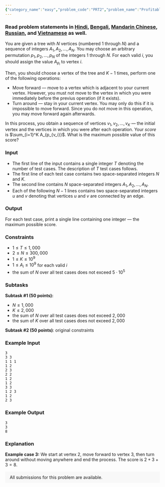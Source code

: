 ```yaml
---
{"category_name":"easy","problem_code":"PRT2","problem_name":"Profitable Paths 2","problemComponents":{"constraints":"","constraintsState":false,"subtasks":"","subtasksState":false,"inputFormat":"","inputFormatState":false,"outputFormat":"","outputFormatState":false,"sampleTestCases":{"0":{"id":1,"input":"3\r\n3 3\r\n1 1 1\r\n1 2\r\n2 3\r\n2 2\r\n1 2\r\n1 2\r\n3 3\r\n1 2 3\r\n1 2\r\n2 3","output":"3\r\n3\r\n8","explanation":"**Example case 3:** We start at vertex $2$, move forward to vertex $3$, then turn around without moving anywhere and end the process. The score is $2 + 3 + 3 = 8$.","isDeleted":false}}},"video_editorial_url":"","languages_supported":{"0":"CPP14","1":"C","2":"JAVA","3":"PYTH 3.6","4":"CPP17","5":"PYTH","6":"PYP3","7":"CS2","8":"ADA","9":"PYPY","10":"TEXT","11":"PAS fpc","12":"NODEJS","13":"RUBY","14":"PHP","15":"GO","16":"HASK","17":"TCL","18":"PERL","19":"SCALA","20":"LUA","21":"kotlin","22":"BASH","23":"JS","24":"LISP sbcl","25":"rust","26":"PAS gpc","27":"BF","28":"CLOJ","29":"R","30":"D","31":"CAML","32":"FORT","33":"ASM","34":"swift","35":"FS","36":"WSPC","37":"LISP clisp","38":"SQL","39":"SCM guile","40":"PERL6","41":"ERL","42":"CLPS","43":"ICK","44":"NICE","45":"PRLG","46":"ICON","47":"COB","48":"SCM chicken","49":"PIKE","50":"SCM qobi","51":"ST","52":"SQLQ","53":"NEM"},"max_timelimit":1,"source_sizelimit":50000,"problem_author":"ahmad_salah","problem_tester":"","date_added":"15-04-2020","tags":{"0":"ahmad_salah","1":"dynamic","2":"easy","3":"greedy","4":"ltime86","5":"rajarshi_basu","6":"trees"},"problem_difficulty_level":"Easy","best_tag":"Dynamic Programming","editorial_url":"","time":{"view_start_date":1595696400,"submit_start_date":1595696400,"visible_start_date":1595696400,"end_date":1735669800},"is_direct_submittable":false,"problemDiscussURL":"https://discuss.codechef.com/search?q=PRT2","is_proctored":false,"visitedContests":{},"layout":"problem"}
---
```

### Read problem statements in [Hindi](https://www.codechef.com/download/translated/LTIME86/hindi/PRT2.pdf), [Bengali](https://www.codechef.com/download/translated/LTIME86/bengali/PRT2.pdf), [Mandarin Chinese](https://www.codechef.com/download/translated/LTIME86/mandarin/PRT2.pdf), [Russian](https://www.codechef.com/download/translated/LTIME86/russian/PRT2.pdf), and [Vietnamese](https://www.codechef.com/download/translated/LTIME86/vietnamese/PRT2.pdf) as well.

You are given a tree with $N$ vertices (numbered $1$ through $N$) and a sequence of integers $A_1, A_2, \ldots, A_N$. You may choose an arbitrary permutation $p_1, p_2, \ldots, p_N$ of the integers $1$ through $N$. For each valid $i$, you should assign the value $A_{p_i}$ to vertex $i$.

Then, you should choose a vertex of the tree and $K-1$ times, perform one of the following operations:
- Move forward — move to a vertex which is adjacent to your current vertex. However, you must not move to the vertex in which you were immediately before the previus operation (if it exists).
- Turn around — stay in your current vertex. You may only do this if it is impossible to move forward. Since you do not move in this operation, you may move forward again afterwards.

In this process, you obtain a sequence of vertices $v_1, v_2, \ldots, v_K$ — the initial vertex and the vertices in which you were after each operation. Your *score* is $\sum_{i=1}^K A_{p_{v_i}}$. What is the maximum possible value of this score?

### Input
- The first line of the input contains a single integer $T$ denoting the number of test cases. The description of $T$ test cases follows.
- The first line of each test case contains two space-separated integers $N$ and $K$.
- The second line contains $N$ space-separated integers $A_1, A_2, \ldots, A_N$.
- Each of the following $N-1$ lines contains two space-separated integers $u$ and $v$ denoting that vertices $u$ and $v$ are connected by an edge.

### Output
For each test case, print a single line containing one integer — the maximum possible score.

### Constraints
- $1 \le T \le 1,000$
- $2 \le N \le 300,000$
- $1 \le K \le 10^9$
- $1 \le A_i \le 10^9$ for each valid $i$
- the sum of $N$ over all test cases does not exceed $5 \cdot 10^5$

### Subtasks
**Subtask #1 (50 points):**
- $N \le 1,000$
- $K \le 2,000$
- the sum of $N$ over all test cases does not exceed $2,000$
- the sum of $K$ over all test cases does not exceed $2,000$

**Subtask #2 (50 points)**: original constraints

### Example Input
```
3
3 3
1 1 1
1 2
2 3
2 2
1 2
1 2
3 3
1 2 3
1 2
2 3
```

### Example Output
```
3
3
8
```

### Explanation
**Example case 3:** We start at vertex $2$, move forward to vertex $3$, then turn around without moving anywhere and end the process. The score is $2 + 3 + 3 = 8$.

<aside style='background: #f8f8f8;padding: 10px 15px;'><div>All submissions for this problem are available.</div></aside>